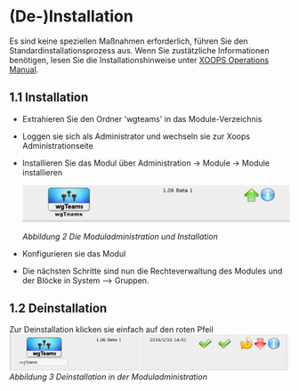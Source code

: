 # \(De-\)Installation

Es sind keine speziellen Maßnahmen erforderlich, führen Sie den Standardinstallationsprozess aus. Wenn Sie zustätzliche Informationen benötigen, lesen Sie die Installationshinweise unter [XOOPS Operations Manual](http://goo.gl/adT2i).

## 1.1 Installation

* Extrahieren Sie den Ordner 'wgteams' in das Module-Verzeichnis
* Loggen sie sich als Administrator und wechseln sie zur Xoops Administrationseite
* Installieren Sie das Modul über Administration -&gt; Module -&gt; Module installieren

  ![](../.gitbook/assets/1install.png)  


  _Abbildung 2 Die Moduladministration und Installation_

* Konfigurieren sie das Modul 
* Die nächsten Schritte sind nun die Rechteverwaltung des Modules und der Blöcke in System --&gt; Gruppen.

## 1.2 Deinstallation

Zur Deinstallation klicken sie einfach auf den roten Pfeil ![](../.gitbook/assets/1uninstall%20%281%29.png)  
 _Abbildung 3 Deinstallation in der Moduladministration_

